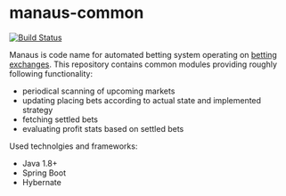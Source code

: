 # manaus-common
[![Build Status](https://api.travis-ci.org/fblaha/manaus-common.svg?branch=master)](https://api.travis-ci.org/fblaha/manaus-common)

Manaus is code name for automated betting system operating on [betting exchanges](https://en.wikipedia.org/wiki/Betting_exchange). This repository contains common modules providing roughly following functionality:
* periodical scanning of upcoming markets
* updating placing bets according to actual state and implemented strategy
* fetching settled bets
* evaluating profit stats based on settled bets

Used technolgies and frameworks:
* Java 1.8+
* Spring Boot
* Hybernate

